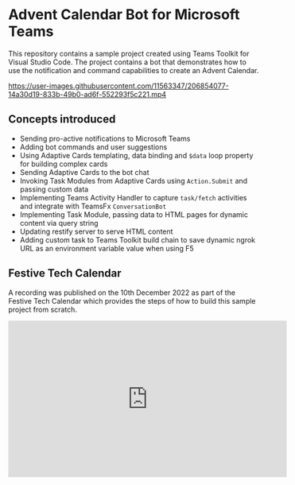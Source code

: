 # Advent Calendar Bot for Microsoft Teams

This repository contains a sample project created using Teams Toolkit for Visual Studio Code. The project contains a bot that demonstrates how to use the notification and command capabilities to create an Advent Calendar.

https://user-images.githubusercontent.com/11563347/206854077-14a30d19-833b-49b0-ad6f-552293f5c221.mp4

## Concepts introduced

- Sending pro-active notifications to Microsoft Teams
- Adding bot commands and user suggestions
- Using Adaptive Cards templating, data binding and `$data` loop property for building complex cards
- Sending Adaptive Cards to the bot chat
- Invoking Task Modules from Adaptive Cards using `Action.Submit` and passing custom data
- Implementing Teams Activity Handler to capture `task/fetch` activities and integrate with TeamsFx `ConversationBot`
- Implementing Task Module, passing data to HTML pages for dynamic content via query string
- Updating restify server to serve HTML content
- Adding custom task to Teams Toolkit build chain to save dynamic ngrok URL as an environment variable value when using F5

## Festive Tech Calendar

A recording was published on the 10th December 2022 as part of the Festive Tech Calendar which provides the steps of how to build this sample project from scratch.

<iframe width="560" height="315" src="https://www.youtube.com/embed/bHIuWlGdLYQ" title="YouTube video player" frameborder="0" allow="accelerometer; autoplay; clipboard-write; encrypted-media; gyroscope; picture-in-picture" allowfullscreen></iframe>
